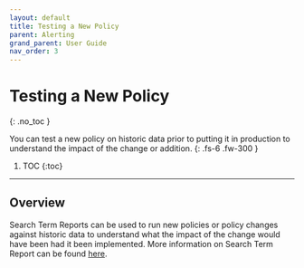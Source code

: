 ```yaml
---
layout: default
title: Testing a New Policy
parent: Alerting
grand_parent: User Guide
nav_order: 3
---
```


# Testing a New Policy
{: .no_toc }

You can test a new policy on historic data prior to putting it in production to understand the impact of the change or addition.
{: .fs-6 .fw-300 }

1. TOC
{:toc}

---

## Overview
Search Term Reports can be used to run new policies or policy changes against historic data to understand what the impact of the change would have been had it been implemented. More information on Search Term Report can be found [here](https://help.relativity.com/RelativityOne/Content/Relativity/Search_terms_reports.htm).
